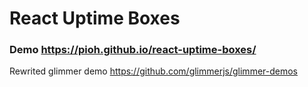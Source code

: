 # React Uptime Boxes
### Demo https://pioh.github.io/react-uptime-boxes/

Rewrited glimmer demo https://github.com/glimmerjs/glimmer-demos
